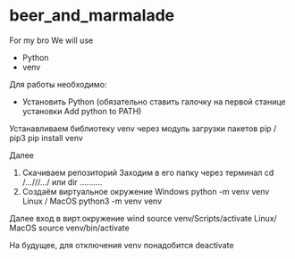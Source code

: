 # beer_and_marmalade
For my bro
We will use
- Python
- venv

Для работы необходимо:
- Установить Python (обязательно ставить галочку на первой станице установки Add python to PATH)

Устанавливаем библиотеку venv через модуль загрузки пакетов pip / pip3
pip install venv

Далее

1. Скачиваем репозиторий
Заходим в его папку через терминал
cd /...///.../ или dir \..\...\..\..\.
2. Создаём виртуальное окружение
Windows
python -m venv venv
Linux / MacOS
python3 -m venv venv

Далее вход в вирт.окружение
wind
source venv/Scripts/activate
Linux/ MacOS
source venv/bin/activate

На будущее, для отключения venv понадобится 
deactivate

